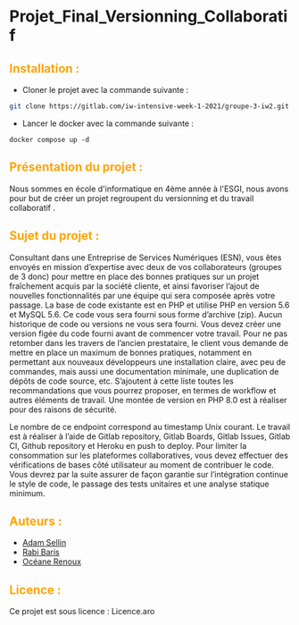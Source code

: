 # Projet_Final_Versionning_Collaboratif

## <span style="color:Orange">Installation :</span>


 - Cloner le projet avec la commande suivante : 


```sh
git clone https://gitlab.com/iw-intensive-week-1-2021/groupe-3-iw2.git 
```
- Lancer le docker avec la commande suivante : 

```
docker compose up -d
```

##  <span style="color:Orange">Présentation du projet :</span>


Nous sommes en école d'informatique en 4ème année à l'ESGI, nous avons pour but de créer un projet regroupent du versionning et du travail collaboratif .

##  <span style="color:Orange">Sujet du projet :</span>


Consultant dans une Entreprise de Services Numériques (ESN), vous êtes
envoyés en mission d’expertise avec deux de vos collaborateurs (groupes de 3
donc) pour mettre en place des bonnes pratiques sur un projet fraîchement
acquis par la société cliente, et ainsi favoriser l’ajout de nouvelles
fonctionnalités par une équipe qui sera composée après votre passage.
La base de code existante est en PHP et utilise PHP en version 5.6 et MySQL
5.6. Ce code vous sera fourni sous forme d’archive (zip). Aucun historique de
code ou versions ne vous sera fourni. Vous devez créer une version figée du
code fourni avant de commencer votre travail.
Pour ne pas retomber dans les travers de l’ancien prestataire, le client vous
demande de mettre en place un maximum de bonnes pratiques, notamment en
permettant aux nouveaux développeurs une installation claire, avec peu de
commandes, mais aussi une documentation minimale, une duplication de dépôts
de code source, etc. S’ajoutent à cette liste toutes les recommandations que
vous pourrez proposer, en termes de workflow et autres éléments de travail.
Une montée de version en PHP 8.0 est à réaliser pour des raisons de sécurité.


Le nombre de ce endpoint correspond au timestamp Unix courant.
Le travail est à réaliser à l’aide de Gitlab repository, Gitlab Boards,
Gitlab Issues, Gitlab CI, Github repository et Heroku en push to deploy.
Pour limiter la consommation sur les plateformes collaboratives, vous devez
effectuer des vérifications de bases côté utilisateur au moment de contribuer
le code. Vous devrez par la suite assurer de façon garantie sur l’intégration
continue le style de code, le passage des tests unitaires et une analyse
statique minimum.

## <span style="color:Orange">Auteurs :</span>

- [Adam Sellin] 
- [Rabi Baris]
- [Océane Renoux]


[Adam Sellin]:<https://github.com/AdamSellin>
[Rabi Baris]:<https://github.com/RabiBaris>
[Océane Renoux]:<https://github.com/Eliwena>



## <span style="color:Orange">Licence :</span>

Ce projet est sous licence : Licence.aro